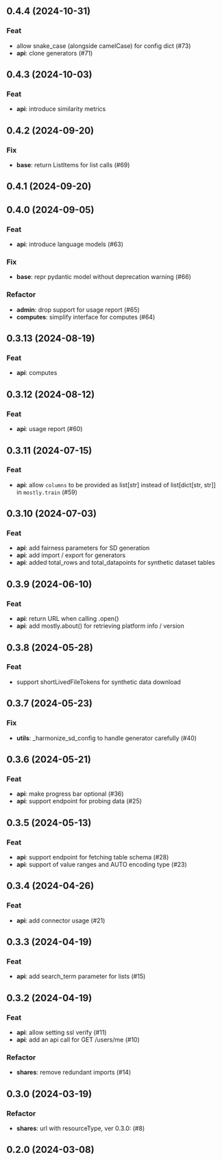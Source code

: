 ## 0.4.4 (2024-10-31)

### Feat

- allow snake_case (alongside camelCase) for config dict (#73)
- **api**: clone generators (#71)

## 0.4.3 (2024-10-03)

### Feat

- **api**: introduce similarity metrics

## 0.4.2 (2024-09-20)

### Fix

- **base**: return ListItems for list calls (#69)

## 0.4.1 (2024-09-20)

## 0.4.0 (2024-09-05)

### Feat

- **api**: introduce language models (#63)

### Fix

- **base**: repr pydantic model without deprecation warning (#66)

### Refactor

- **admin**: drop support for usage report (#65)
- **computes**: simplify interface for computes (#64)

## 0.3.13 (2024-08-19)

### Feat

- **api**: computes

## 0.3.12 (2024-08-12)

### Feat

- **api**: usage report (#60)

## 0.3.11 (2024-07-15)

### Feat

- **api**: allow `columns` to be provided as list[str] instead of list[dict[str, str]] in `mostly.train` (#59)

## 0.3.10 (2024-07-03)

### Feat

- **api**: add fairness parameters for SD generation
- **api**: add import / export for generators
- **api**: added total_rows and total_datapoints for synthetic dataset tables

## 0.3.9 (2024-06-10)

### Feat

- **api**: return URL when calling .open()
- **api**: add mostly.about() for retrieving platform info / version

## 0.3.8 (2024-05-28)

### Feat

- support shortLivedFileTokens for synthetic data download

## 0.3.7 (2024-05-23)

### Fix

- **utils**: _harmonize_sd_config to handle generator carefully (#40)

## 0.3.6 (2024-05-21)

### Feat

- **api**: make progress bar optional (#36)
- **api**: support endpoint for probing data (#25)

## 0.3.5 (2024-05-13)

### Feat

- **api**: support endpoint for fetching table schema (#28)
- **api**: support of value ranges and AUTO encoding type (#23)

## 0.3.4 (2024-04-26)

### Feat

- **api**: add connector usage (#21)

## 0.3.3 (2024-04-19)

### Feat

- **api**: add search_term parameter for lists (#15)

## 0.3.2 (2024-04-19)

### Feat

- **api**: allow setting ssl verify (#11)
- **api**: add an api call for GET /users/me (#10)

### Refactor

- **shares**: remove redundant imports (#14)

## 0.3.0 (2024-03-19)

### Refactor

- **shares**: url with resourceType, ver 0.3.0: (#8)

## 0.2.0 (2024-03-08)
